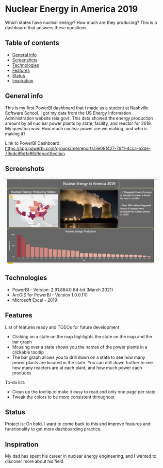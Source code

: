 # Nuclear Energy in America 2019
Which states have nuclear energy? How much are they producing? This is a dashboard that answers these questions. 

## Table of contents
* [General info](#general-info)
* [Screenshots](#screenshots)
* [Technologies](#technologies)
* [Features](#features)
* [Status](#status)
* [Inspiration](#inspiration)


## General info
This is my first PowerBI dashboard that I made as a student at Nashville Software School. 
I got my data from the US Energy Information Administration website (eia.gov). 
This data showed the energy production amount by all nuclear power plants by state, facility, and reactor for 2019. 
My question was: How much nuclear power are we making, and who is making it?

Link to PowerBI Dashboard: https://app.powerbi.com/groups/me/reports/3e08f427-79f1-4cca-a3de-73edc89d1e86/ReportSection


## Screenshots
![Example screenshot](./screenshot.jpg)

## Technologies
* PowerBI - Version: 2.91.884.0 64-bit (March 2021)
* ArcGIS for PowerBI - Version 1.0.0.110
* Microsoft Excel - 2019


## Features
List of features ready and TODOs for future development
* Clicking on a state on the map highlights the state on the map and the bar graph
* Mousing over a state shows you the names of the power plants in a clickable tooltip
* The bar graph allows you to drill down on a state to see how many power plants are located in the state. You can drill down further to see how many
	reactors are at each plant, and how much power each produces


To-do list:
* Clean up the tooltip to make it easy to read and only one page per state
* Tweak the colors to be more consistent throughout

## Status
Project is: On hold. I want to come back to this and improve features and functionality to get more dashboarding practice.  

## Inspiration
My dad has spent his career in nuclear energy engineering, and I wanted to discover more about his field. 
